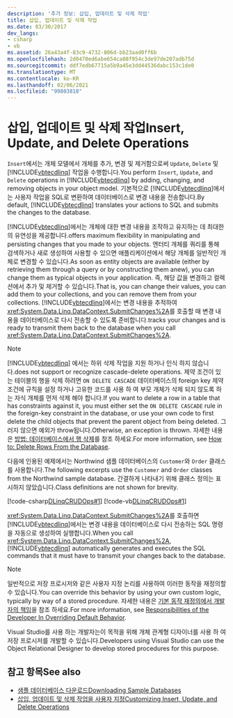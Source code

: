 ```yaml
---
description: '추가 정보: 삽입, 업데이트 및 삭제 작업'
title: 삽입, 업데이트 및 삭제 작업
ms.date: 03/30/2017
dev_langs:
- csharp
- vb
ms.assetid: 26a43a4f-83c9-4732-806d-bb23aad0ff6b
ms.openlocfilehash: 2d0470ed6abe654ca08f954c3de97de207adb75d
ms.sourcegitcommit: ddf7edb67715a5b9a45e3dd44536dabc153c1de0
ms.translationtype: MT
ms.contentlocale: ko-KR
ms.lasthandoff: 02/06/2021
ms.locfileid: "99803818"
---
```

# <a name="insert-update-and-delete-operations"></a><span data-ttu-id="5d08c-103">삽입, 업데이트 및 삭제 작업</span><span class="sxs-lookup"><span data-stu-id="5d08c-103">Insert, Update, and Delete Operations</span></span>

<span data-ttu-id="5d08c-104">`Insert`에서는 개체 모델에서 개체를 추가, 변경 및 제거함으로써 `Update`, `Delete` 및 [!INCLUDE[vbtecdlinq](../../../../../../includes/vbtecdlinq-md.md)] 작업을 수행합니다.</span><span class="sxs-lookup"><span data-stu-id="5d08c-104">You perform `Insert`, `Update`, and `Delete` operations in [!INCLUDE[vbtecdlinq](../../../../../../includes/vbtecdlinq-md.md)] by adding, changing, and removing objects in your object model.</span></span> <span data-ttu-id="5d08c-105">기본적으로 [!INCLUDE[vbtecdlinq](../../../../../../includes/vbtecdlinq-md.md)]에서는 사용자 작업을 SQL로 변환하여 데이터베이스로 변경 내용을 전송합니다.</span><span class="sxs-lookup"><span data-stu-id="5d08c-105">By default, [!INCLUDE[vbtecdlinq](../../../../../../includes/vbtecdlinq-md.md)] translates your actions to SQL and submits the changes to the database.</span></span>

[!INCLUDE[vbtecdlinq](../../../../../../includes/vbtecdlinq-md.md)]<span data-ttu-id="5d08c-106">에서는 개체에 대한 변경 내용을 조작하고 유지하는 데 최대한의 유연성을 제공합니다.</span><span class="sxs-lookup"><span data-stu-id="5d08c-106">offers maximum flexibility in manipulating and persisting changes that you made to your objects.</span></span> <span data-ttu-id="5d08c-107">엔터티 개체를 쿼리를 통해 검색하거나 새로 생성하여 사용할 수 있으면 애플리케이션에서 해당 개체를 일반적인 개체로 변경할 수 있습니다.</span><span class="sxs-lookup"><span data-stu-id="5d08c-107">As soon as entity objects are available (either by retrieving them through a query or by constructing them anew), you can change them as typical objects in your application.</span></span> <span data-ttu-id="5d08c-108">즉, 해당 값을 변경하고 컬렉션에서 추가 및 제거할 수 있습니다.</span><span class="sxs-lookup"><span data-stu-id="5d08c-108">That is, you can change their values, you can add them to your collections, and you can remove them from your collections.</span></span> [!INCLUDE[vbtecdlinq](../../../../../../includes/vbtecdlinq-md.md)]<span data-ttu-id="5d08c-109">에서는 변경 내용을 추적하여 <xref:System.Data.Linq.DataContext.SubmitChanges%2A>를 호출할 때 변경 내용을 데이터베이스로 다시 전송할 수 있도록 준비합니다.</span><span class="sxs-lookup"><span data-stu-id="5d08c-109">tracks your changes and is ready to transmit them back to the database when you call <xref:System.Data.Linq.DataContext.SubmitChanges%2A>.</span></span>

> [!NOTE]
> [!INCLUDE[vbtecdlinq](../../../../../../includes/vbtecdlinq-md.md)] <span data-ttu-id="5d08c-110">에서는 하위 삭제 작업을 지원 하거나 인식 하지 않습니다.</span><span class="sxs-lookup"><span data-stu-id="5d08c-110">does not support or recognize cascade-delete operations.</span></span> <span data-ttu-id="5d08c-111">제약 조건이 있는 테이블의 행을 삭제 하려면 `ON DELETE CASCADE` 데이터베이스의 foreign key 제약 조건에 규칙을 설정 하거나 고유한 코드를 사용 하 여 부모 개체가 삭제 되지 않도록 하는 자식 개체를 먼저 삭제 해야 합니다.</span><span class="sxs-lookup"><span data-stu-id="5d08c-111">If you want to delete a row in a table that has constraints against it, you must either set the `ON DELETE CASCADE` rule in the foreign-key constraint in the database, or use your own code to first delete the child objects that prevent the parent object from being deleted.</span></span> <span data-ttu-id="5d08c-112">그러지 않으면 예외가 throw됩니다.</span><span class="sxs-lookup"><span data-stu-id="5d08c-112">Otherwise, an exception is thrown.</span></span> <span data-ttu-id="5d08c-113">자세한 내용은 [방법: 데이터베이스에서 행 삭제](how-to-delete-rows-from-the-database.md)를 참조 하세요.</span><span class="sxs-lookup"><span data-stu-id="5d08c-113">For more information, see [How to: Delete Rows From the Database](how-to-delete-rows-from-the-database.md).</span></span>

<span data-ttu-id="5d08c-114">다음에 인용된 예제에서는 Northwind 샘플 데이터베이스의 `Customer`와 `Order` 클래스를 사용합니다.</span><span class="sxs-lookup"><span data-stu-id="5d08c-114">The following excerpts use the `Customer` and `Order` classes from the Northwind sample database.</span></span> <span data-ttu-id="5d08c-115">간결하게 나타내기 위해 클래스 정의는 표시하지 않았습니다.</span><span class="sxs-lookup"><span data-stu-id="5d08c-115">Class definitions are not shown for brevity.</span></span>

[!code-csharp[DLinqCRUDOps#1](../../../../../../samples/snippets/csharp/VS_Snippets_Data/DLinqCRUDOps/cs/Program.cs#1)]
[!code-vb[DLinqCRUDOps#1](../../../../../../samples/snippets/visualbasic/VS_Snippets_Data/DLinqCRUDOps/vb/Module1.vb#1)]

<span data-ttu-id="5d08c-116"><xref:System.Data.Linq.DataContext.SubmitChanges%2A>를 호출하면 [!INCLUDE[vbtecdlinq](../../../../../../includes/vbtecdlinq-md.md)]에서는 변경 내용을 데이터베이스로 다시 전송하는 SQL 명령을 자동으로 생성하여 실행합니다.</span><span class="sxs-lookup"><span data-stu-id="5d08c-116">When you call <xref:System.Data.Linq.DataContext.SubmitChanges%2A>, [!INCLUDE[vbtecdlinq](../../../../../../includes/vbtecdlinq-md.md)] automatically generates and executes the SQL commands that it must have to transmit your changes back to the database.</span></span>

> [!NOTE]
> <span data-ttu-id="5d08c-117">일반적으로 저장 프로시저와 같은 사용자 지정 논리를 사용하여 이러한 동작을 재정의할 수 있습니다.</span><span class="sxs-lookup"><span data-stu-id="5d08c-117">You can override this behavior by using your own custom logic, typically by way of a stored procedure.</span></span> <span data-ttu-id="5d08c-118">자세한 내용은 [기본 동작 재정의에서 개발자의 책임](responsibilities-of-the-developer-in-overriding-default-behavior.md)을 참조 하세요.</span><span class="sxs-lookup"><span data-stu-id="5d08c-118">For more information, see [Responsibilities of the Developer In Overriding Default Behavior](responsibilities-of-the-developer-in-overriding-default-behavior.md).</span></span>
>
> <span data-ttu-id="5d08c-119">Visual Studio를 사용 하는 개발자는이 목적을 위해 개체 관계형 디자이너를 사용 하 여 저장 프로시저를 개발할 수 있습니다.</span><span class="sxs-lookup"><span data-stu-id="5d08c-119">Developers using Visual Studio can use the Object Relational Designer to develop stored procedures for this purpose.</span></span>

## <a name="see-also"></a><span data-ttu-id="5d08c-120">참고 항목</span><span class="sxs-lookup"><span data-stu-id="5d08c-120">See also</span></span>

- [<span data-ttu-id="5d08c-121">샘플 데이터베이스 다운로드</span><span class="sxs-lookup"><span data-stu-id="5d08c-121">Downloading Sample Databases</span></span>](downloading-sample-databases.md)
- [<span data-ttu-id="5d08c-122">삽입, 업데이트 및 삭제 작업을 사용자 지정</span><span class="sxs-lookup"><span data-stu-id="5d08c-122">Customizing Insert, Update, and Delete Operations</span></span>](customizing-insert-update-and-delete-operations.md)
